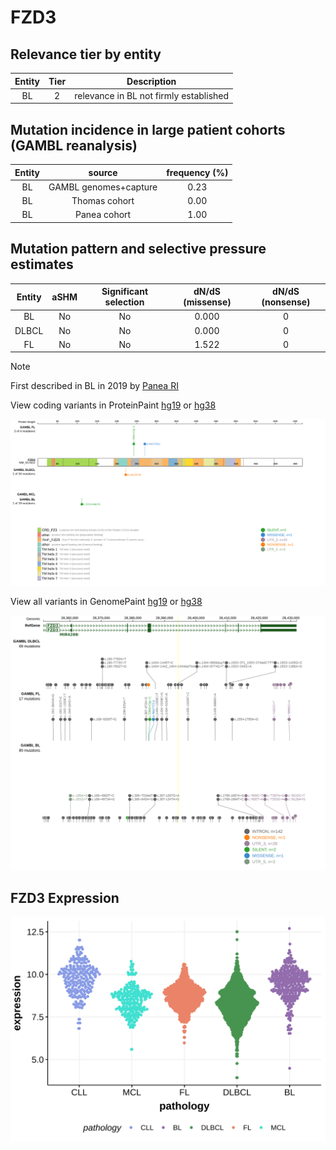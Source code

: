 # FZD3

## Relevance tier by entity

|Entity|Tier|Description                           |
|:------:|:----:|--------------------------------------|
|BL    |2   |relevance in BL not firmly established|

## Mutation incidence in large patient cohorts (GAMBL reanalysis)

|Entity|source               |frequency (%)|
|:------:|:---------------------:|:-------------:|
|BL    |GAMBL genomes+capture|0.23         |
|BL    |Thomas cohort        |0.00         |
|BL    |Panea cohort         |1.00         |

## Mutation pattern and selective pressure estimates

|Entity|aSHM|Significant selection|dN/dS (missense)|dN/dS (nonsense)|
|:------:|:----:|:---------------------:|:----------------:|:----------------:|
|BL    |No  |No                   |0.000           |0               |
|DLBCL |No  |No                   |0.000           |0               |
|FL    |No  |No                   |1.522           |0               |


> [!NOTE]
> First described in BL in 2019 by [Panea RI](https://pubmed.ncbi.nlm.nih.gov/31558468)


View coding variants in ProteinPaint [hg19](https://morinlab.github.io/LLMPP/GAMBL/FZD3_protein.html)  or [hg38](https://morinlab.github.io/LLMPP/GAMBL/FZD3_protein_hg38.html)

![image](images/proteinpaint/FZD3_NM_017412.svg)

View all variants in GenomePaint [hg19](https://morinlab.github.io/LLMPP/GAMBL/FZD3.html)  or [hg38](https://morinlab.github.io/LLMPP/GAMBL/FZD3_hg38.html)

![image](images/proteinpaint/FZD3.svg)
## FZD3 Expression
![image](images/gene_expression/FZD3_by_pathology.svg)
<!-- ORIGIN: paneaWholeGenomeLandscape2019 -->
